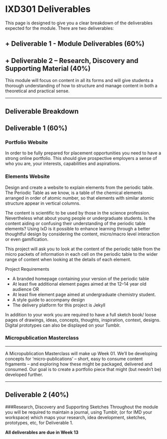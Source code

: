 IXD301 Deliverables
========================

This page is designed to give you a clear breakdown of the deliverables expected for the module. There are two deliverables:

## + Deliverable 1 - Module Deliverables (60%)
## + Deliverable 2 – Research, Discovery and Supporting Material (40%)

This module will focus on content in all its forms and will give students a thorough understanding of how to structure and manage content in both a theoretical and practical sense.

---

## Deliverable Breakdown

Deliverable 1 (60%)
--------------------------------------------

### Portfolio Website

In order to be fully prepared for placement opportunities you need to have a strong online portfolio. This should give prospective employers a sense of who you are, your interests, capabilities and aspirations.

### Elements Website

Design and create a website to explain elements from the periodic table.
The Periodic Table as we know, is a table of the chemical elements arranged in order of atomic number, so that elements with similar atomic structure appear in vertical columns.  

The content is scientific to be used by those in the science profession.  Nevertheless what about young people or undergraduate students. Is the content aiding or confusing their understanding of the periodic table elements? Using IxD is it possible to enhance learning through a better thoughtful design by considering the content, micro/macro level interaction or even gamification. 

This project will ask you to look at the content of the periodic table from the micro packets of information in each cell on the periodic table to the wider range of content when looking at the details of each element.  

Project Requirements 

+ A branded homepage containing your version of the periodic table
+ At least five additional element pages aimed at the 12–14 year old audience OR
+ At least five element page aimed at undergraduate chemistry student.
+ A style guide to accompany design
+ The delivery platform for this project is Jekyll
 
In addition to your work you are required to have a full sketch book/ loose pages of drawings, ideas, concepts, thoughts, inspiration, context, designs.  Digital prototypes can also be displayed on your Tumblr.

### Micropublication Masterclass
--------------------------------------------
A Micropublication Masterclass will make up Week 01. We’ll be developing concepts for ‘micro-publications’ – short, easy to consume content frgaments – and exploring how these might be packaged, delivered and consumed. Our goal is to create a portfolio piece that might (but needn’t be) developed further.

---

Deliverable 2 (40%)
-------------------

###Research, Discovery and Supporting Sketches
Throughout the module you will be required to maintain a journal, using Tumblr, (or for IMD your workspace) which maps your research, idea development, sketches, prototypes, etc, for Deliverable 1.

**All deliverables are due in Week 13**